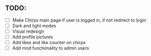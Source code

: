 ## TODO:
- [ ] Make Chirps main page if user is logged in, if not redirect to login
- [ ] Dark and light modes
- [ ] Visual redesign
- [ ] Add profile pictures
- [ ] Add likes and like counter on chirps
- [ ] Add mod functionality to admin users